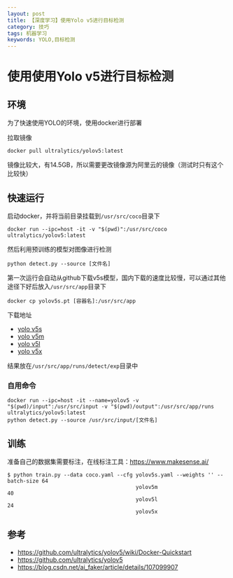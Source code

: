 ```yaml
---
layout: post
title: 【深度学习】使用Yolo v5进行目标检测
category: 技巧
tags: 机器学习
keywords: YOLO,目标检测
---
```

# 使用使用Yolo v5进行目标检测

## 环境
为了快速使用YOLO的环境，使用docker进行部署

拉取镜像
```
docker pull ultralytics/yolov5:latest
```
镜像比较大，有14.5GB，所以需要更改镜像源为阿里云的镜像（测试时只有这个比较快）
## 快速运行
启动docker，并将当前目录挂载到`/usr/src/coco`目录下
```
docker run --ipc=host -it -v "$(pwd)":/usr/src/coco ultralytics/yolov5:latest
```

然后利用预训练的模型对图像进行检测
```
python detect.py --source [文件名]
```
第一次运行会自动从github下载v5s模型，国内下载的速度比较慢，可以通过其他途径下好后放入`/usr/src/app`目录下
```
docker cp yolov5s.pt [容器名]:/usr/src/app
```

下载地址

- [yolo v5s](https://github.91chifun.workers.dev//https://github.com/ultralytics/yolov5/releases/download/v4.0/yolov5s.pt)
- [yolo v5m](https://github.91chifun.workers.dev//https://github.com/ultralytics/yolov5/releases/download/v4.0/yolov5m.pt)
- [yolo v5l](https://github.91chifun.workers.dev//https://github.com/ultralytics/yolov5/releases/download/v4.0/yolov5l.pt)
- [yolo v5x](https://github.91chifun.workers.dev//https://github.com/ultralytics/yolov5/releases/download/v4.0/yolov5x.pt)

结果放在`/usr/src/app/runs/detect/exp`目录中



### 自用命令

```
docker run --ipc=host -it --name=yolov5 -v "$(pwd)/input":/usr/src/input -v "$(pwd)/output":/usr/src/app/runs ultralytics/yolov5:latest
python detect.py --source /usr/src/input/[文件名]
```
## 训练

准备自己的数据集需要标注，在线标注工具：<https://www.makesense.ai/>

```
$ python train.py --data coco.yaml --cfg yolov5s.yaml --weights '' --batch-size 64
                                         yolov5m                                40
                                         yolov5l                                24
                                         yolov5x     
```                                   

## 参考
- <https://github.com/ultralytics/yolov5/wiki/Docker-Quickstart>
- <https://github.com/ultralytics/yolov5>
- <https://blog.csdn.net/ai_faker/article/details/107099907>